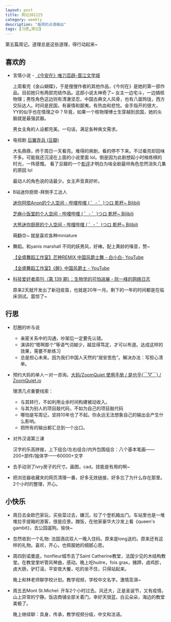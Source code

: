 ```yaml
---
layout: post
title: 周记201225
category: weekly
description: "每周的点滴输出"
tags: [习惯,周记]
---
```


第五篇周记。道理总是这些道理，得行动起来~


## 喜欢的


- 言情小说 - [《今安在》唯刀百辟-晋江文学城](http://www.jjwxc.net/onebook.php?novelid=3591504)

  上周看完《金山蝴蝶》，于是搜搜作者的其他作品，《今何在》是她的第一部作品。目前她只有两部完结作品。这部小说太神奇了~  女主一边宅斗，一边搞核物理；男性角色这边则有清澈坚忍，中国古典文人风骨，也有八面玲珑，西方交际达人。时间是民国，有豪情和鄙夷，有热血和悲怆。金手指开的很大，YY的似乎也在情理之中？毕竟，如果一个核物理博士生穿越到民国，她的头脑就是最强武器。

  男女主角的人设都完美。一句话，满足各种爽文需求。

- 电视剧 [后翼弃兵 (豆瓣)](https://movie.douban.com/subject/32579283/)

  大名鼎鼎，终于周日一天看完。难得的爽剧，看的停不下来。不过看完却回味不多。可能我还沉浸在上面的小说里面 lol。倒是因为此剧想起小时候练棋的时光，一阵感慨。 看了豆瓣的一个[影评](https://movie.douban.com/review/12938340/)才明白为啥全剧最帅角色忽然消失几集的原因 lol

  最动人的角色说的话最少。女主声音真好听。

- B站迷你厨房-拜倒手工达人

  [迷你阿侬Anon的个人空间 - 哔哩哔哩 ( ゜- ゜)つロ 乾杯~ Bilibili](https://space.bilibili.com/270683463)

  [芝麻小饭堂的个人空间 - 哔哩哔哩 ( ゜- ゜)つロ 乾杯~ Bilibili](https://space.bilibili.com/25635782/video?tid=0&page=1&keyword=&order=pubdate)

  [大熊迷你厨房的个人空间 - 哔哩哔哩 ( ゜- ゜)つロ 乾杯~ Bilibili](https://space.bilibili.com/115153318/video)

  萌翻😍~ 就是喜欢各种miniature

- 舞蹈。和yanis marshall 不同的妖男风，好棒。配上黄龄的嗓音，赞~

   [【全盛舞蹈工作室】芒种REMIX 中国风爵士舞 - 白小白- YouTube](https://www.youtube.com/watch?v=29ex0lhnTVU)

   [【全盛舞蹈工作室】《醉》中国风爵士 - YouTube](https://www.youtube.com/watch?v=lYAmD2qYHA8)

- [科技爱好者周刊（第 139 期）：生物学的可怕进展 - 阮一峰的网络日志](http://www.ruanyifeng.com/blog/2020/12/weekly-issue-139.html)

  原来2天就开发出了新冠疫苗，也就是20年一月。剩下的一年的时间都是在临床测试。震惊了~

## 行思

- 怼圈的听与说
  - 亲密关系中的沟通，吵架后一定要先认错。
  - 演讲的“嗯啊那个”等语气词越少，越显得笃定，才可以布道。达成这样的效果，需要不断练习
  - 总是担心未来。因为我们中国人天然的“居安思危”。解决办法：写担心清单。

- 预约大妈的单人一对一咨询。[大妈/ZoomQuiet 使用手册 / 是也乎(￣▽￣) / ZoomQuiet.io](https://blog.zoomquiet.io/pages/zoomquiet.html)

  理清几点重要线索：

  - 与其转行，不如利用业余时间构建被动收入。
  - 与其为别人的项目敲代码，不如为自己的项目敲代码
  - 哪怕是写周记，坚持10年也了不起。你永远无法想象自己的输出会产生什么影响。
  - 把所有的输出都汇总到一个出口。

- 对外汉语第三课

  汉字的乐高拼接，上下组合/左右组合/内外包围组合：八个基本笔画——200+部件/独体字——60000+文字

- 去手动测了ivry房子的尺寸。画图，cad。技能是有用的啊~

- 把浏览器收藏夹的网页清理一番，好多无效链接，好多忘了为什么存在那里。2个小时的整理，开心。

## 小快乐

- 周日去金欧巴家玩，买些菜过去，嫌沉，拉了个登机箱出门。车站里也是一堆堆拉手提箱的游客，很是应景。蹭饭，在他家豪华大沙发上看《queen's gambit》，去公园遛狗。愉快~

- 忽然收到一个礼物: 法国酒店双人一晚入住码。原来是long送的。原来还有这样的礼物。喜欢，开心，也佩服她的细腻心思。

- 周四到诺曼底，honfleur城市去了Saint Catherine教堂，法国少见的木结构教堂。在教堂里听管风琴曲，感动。晚上吃huitre，fois gras，猪蹄，卤鸡胗，卤大肠，驴打滚。平安夜大餐，吃的坐不住，只得站起来。

  晚上和林老师聊学校计划。教学视频，学校中文名字。激情澎湃~

- 周五去Mont St.Michel: 开车2个小时过去。风还大，正是圣诞节，又有疫情，山上异常的宁静。饭店商铺全部关着门。幸好天很蓝，白云朵朵，海边的教堂美极了。

  晚上继续聊：具身，传承，教学视频分级，中文和法语。